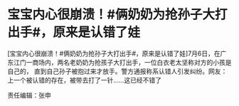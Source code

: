 # 宝宝内心很崩溃！#俩奶奶为抢孙子大打出手#，原来是认错了娃

[宝宝内心很崩溃！#俩奶奶为抢孙子大打出手#，原来是认错了娃]7月6日，在广东江门一商场内，两名老奶奶为抢孩子大打出手，一位白衣老太坚称对方的小孩是自己的，
直到自己孙子被抱过来才放手。警方通报称系认错人引发纠纷。网友：上一个被认错的存在，被带去打了一针……这已经不错了

责任编辑：张申

